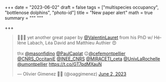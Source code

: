 +++
date = "2023-06-02"
draft = false
tags = ["multispecies occupancy", "bottlenose dolphins", "photo-id"]
title = "New paper alert"
math = true
summary = """
"""

+++

<blockquote class="twitter-tweet"><p lang="fr" dir="ltr">🥳🤩😇 yet another great paper by <a href="https://twitter.com/ValentinLauret?ref_src=twsrc%5Etfw">@ValentinLauret</a> from his PhD w/ Hélène Labach, Léa David and Matthieu Authier 😍<br><br>thx <a href="https://twitter.com/masonfidino?ref_src=twsrc%5Etfw">@masonfidino</a> <a href="https://twitter.com/PaulCaplat?ref_src=twsrc%5Etfw">@PaulCaplat</a> 😉<a href="https://twitter.com/cefemontpellier?ref_src=twsrc%5Etfw">@cefemontpellier</a> <a href="https://twitter.com/CNRS_OccitaniE?ref_src=twsrc%5Etfw">@CNRS_OccitaniE</a> <a href="https://twitter.com/INEE_CNRS?ref_src=twsrc%5Etfw">@INEE_CNRS</a> <a href="https://twitter.com/MIRACETI_ceta?ref_src=twsrc%5Etfw">@MIRACETI_ceta</a> <a href="https://twitter.com/UnivLaRochelle?ref_src=twsrc%5Etfw">@UnivLaRochelle</a> <a href="https://twitter.com/umontpellier?ref_src=twsrc%5Etfw">@umontpellier</a> <a href="https://t.co/GT7pdMXauN">https://t.co/GT7pdMXauN</a></p>&mdash; Olivier Gimenez 🖖🦦 (@oaggimenez) <a href="https://twitter.com/oaggimenez/status/1664569946678984705?ref_src=twsrc%5Etfw">June 2, 2023</a></blockquote> <script async src="https://platform.twitter.com/widgets.js" charset="utf-8"></script> 